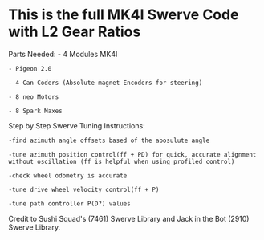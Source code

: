 # This is the full MK4I Swerve Code with L2 Gear Ratios

  Parts Needed:
    - 4 Modules MK4I
    
    - Pigeon 2.0
    
    - 4 Can Coders (Absolute magnet Encoders for steering)
    
    - 8 neo Motors
    
    - 8 Spark Maxes

  Step by Step Swerve Tuning Instructions:

    -find azimuth angle offsets based of the abosulute angle

    -tune azimuth position control(ff + PD) for quick, accurate alignment without oscillation (ff is helpful when using profiled control)

    -check wheel odometry is accurate

    -tune drive wheel velocity control(ff + P)
    
    -tune path controller P(D?) values


Credit to Sushi Squad's (7461) Swerve Library and Jack in the Bot (2910) Swerve Library.




